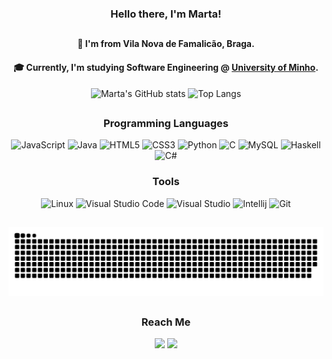 ### <p align="center"> Hello there, I'm Marta!
##

#### <p align="center"> 📍 I'm from Vila Nova de Famalicão, Braga.
####  <p align="center"> 🎓 Currently, I'm studying Software Engineering @ <a href="https://www.uminho.pt/EN">University of Minho</a>.

<div align="center">

  ![Marta's GitHub stats](https://github-readme-stats.vercel.app/api?username=findingmarta&show_icons=true&theme=dracula&include_all_commits=true&count_private=true&hide_border=true)
  ![Top Langs](https://github-readme-stats.vercel.app/api/top-langs/?username=findingmarta&layout=compact&theme=dracula&include_all_commits=true&count_private=true&hide_border=true)
  
</div>
   
   ##
   
<div align="center">
  
  ### Programming Languages
  ![JavaScript](https://img.shields.io/badge/javascript-%23323330.svg?style=for-the-badge&logo=javascript&logoColor=%23F7DF1E)
  ![Java](https://img.shields.io/badge/Java-ED8B00?style=for-the-badge&logo=java&logoColor=white)
  ![HTML5](https://img.shields.io/badge/html5-%23E34F26.svg?style=for-the-badge&logo=html5&logoColor=white)
  ![CSS3](https://img.shields.io/badge/css3-%231572B6.svg?style=for-the-badge&logo=css3&logoColor=white)
  ![Python](https://img.shields.io/badge/python-3670A0?style=for-the-badge&logo=python&logoColor=ffdd54)
  ![C](https://img.shields.io/badge/c-%2300599C.svg?style=for-the-badge&logo=c&logoColor=white)
  ![MySQL](https://img.shields.io/badge/MySQL-%2300599C.svg?style=for-the-badge&logo=sql&logoColor=white)
  ![Haskell](https://img.shields.io/badge/Haskell-5e5086?style=for-the-badge&logo=haskell&logoColor=white)
  ![C#](https://img.shields.io/badge/C%23-239120?style=for-the-badge&logo=c-sharp&logoColor=white)
  
</div>
  
  
  
<div align="center"> 
  
  ### Tools
  ![Linux](https://img.shields.io/badge/Linux-FCC624?style=for-the-badge&logo=linux&logoColor=black)
  ![Visual Studio Code](https://img.shields.io/badge/Visual%20Studio%20Code-0078d7.svg?style=for-the-badge&logo=visual-studio-code&logoColor=white)
  ![Visual Studio](https://img.shields.io/badge/Visual_Studio-5C2D91?style=for-the-badge&logo=visual%20studio&logoColor=white)
  ![Intellij](https://img.shields.io/badge/IntelliJ_IDEA-000000.svg?style=for-the-badge&logo=intellij-idea&logoColor=white)
  ![Git](https://img.shields.io/badge/git-%23F05033.svg?style=for-the-badge&logo=git&logoColor=white)
 
</div>  

  ##

<div align="center"> 
  
  ![Snake animation](https://github.com/findingmarta/findingmarta/blob/output/github-contribution-grid-snake.svg)

</div>
   
   ##
   
<div align="center"> 

  ### Reach Me
  <a href = "mailto:martasa57@hotmail.com"><img src="https://img.shields.io/badge/Microsoft_Outlook-0078D4?style=for-the-badge&logo=microsoft-outlook&logoColor=white"></a>
  <a href="https://www.linkedin.com/in/martasa57" target="_blank"><img src="https://img.shields.io/badge/-LinkedIn-%230077B5?style=for-the-badge&logo=linkedin&logoColor=white" target="_blank"></a> 
  
</div>

